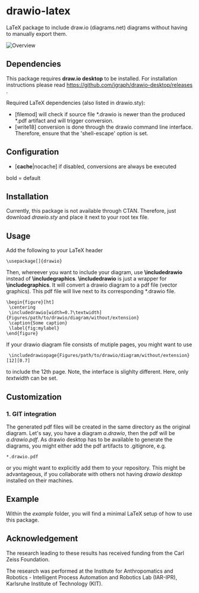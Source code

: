 # drawio-latex
LaTeX package to include draw.io (diagrams.net) diagrams without having to manually export them.

![Overview](doc/overview.png)

## Dependencies

This package requires **draw.io desktop** to be installed. For installation instructions please read https://github.com/jgraph/drawio-desktop/releases .

Required LaTeX dependencies (also listed in drawio.sty):
 - [filemod] will check if source file *.drawio is newer than the produced *.pdf artifact and will trigger conversion.
 - [write18] conversion is done through the drawio command line interface. Therefore, ensure that the 'shell-escape' option is set. 

## Configuration

 - [**cache**|nocache] if disabled, conversions are always be executed

bold = default

## Installation
Currently, this package is not available through CTAN. Therefore, just download *drawio.sty* and place it next to your root tex file.

## Usage

Add the following to your LaTeX header

    \usepackage[]{drawio}


Then, whereever you want to include your diagram, use **\includedrawio** instead of **\includegraphics**. **\includedrawio** is just a wrapper for **\includegraphics**. It will convert a drawio diagram to a pdf file (vector graphics). This pdf file will live next to its corresponding *.drawio file.

    \begin{figure}[ht]
     \centering
     \includedrawio[width=0.7\textwidth]{Figures/path/to/drawio/diagram/without/extension}
     \caption{Some caption}
     \label{fig:mylabel}
    \end{figure}

If your drawio diagram file consists of mutiple pages, you might want to use

     \includedrawiopage{Figures/path/to/drawio/diagram/without/extension}[12][0.7]
     
to include the 12th page. Note, the interface is slighlty different. Here, only *textwidth* can be set.
    
## Customization

### 1. GIT integration

The generated pdf files will be created in the same directory as the original diagram. Let's say, you have a diagram *a.drawio*, then the pdf will be *a.drawio.pdf*. As drawio desktop has to be available to generate the diagrams, you might either add the pdf artifacts to .gitignore, e.g.

    *.drawio.pdf

or you might want to explicitly add them to your repository. This might be advantageous, if you collaborate with others not having *drawio desktop* installed on their machines. 

## Example

Within the *example* folder, you will find a minimal LaTeX setup of how to use this package.

## Acknowledgement
 
The research leading to these results has received funding from the Carl Zeiss Foundation.

The research was performed at the Institute for Anthropomatics and Robotics - Intelligent Process Automation and Robotics Lab (IAR-IPR), Karlsruhe Institute of Technology (KIT).
